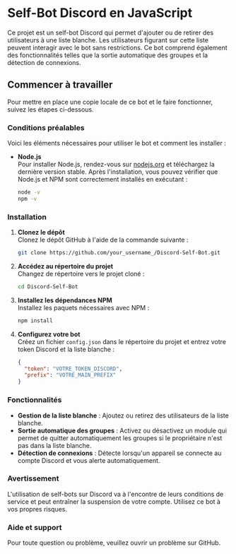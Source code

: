 # Self-Bot Discord en JavaScript

Ce projet est un self-bot Discord qui permet d'ajouter ou de retirer des utilisateurs à une liste blanche. Les utilisateurs figurant sur cette liste peuvent interagir avec le bot sans restrictions. Ce bot comprend également des fonctionnalités telles que la sortie automatique des groupes et la détection de connexions.

## Commencer à travailler

Pour mettre en place une copie locale de ce bot et le faire fonctionner, suivez les étapes ci-dessous.

### Conditions préalables

Voici les éléments nécessaires pour utiliser le bot et comment les installer :

- **Node.js**  
  Pour installer Node.js, rendez-vous sur [nodejs.org](https://nodejs.org/) et téléchargez la dernière version stable. Après l'installation, vous pouvez vérifier que Node.js et NPM sont correctement installés en exécutant :

  ```sh
  node -v
  npm -v
  ```

### Installation

1. **Clonez le dépôt**  
   Clonez le dépôt GitHub à l'aide de la commande suivante :

   ```sh
   git clone https://github.com/your_username_/Discord-Self-Bot.git
   ```

2. **Accédez au répertoire du projet**  
   Changez de répertoire vers le projet cloné :

   ```sh
   cd Discord-Self-Bot
   ```

3. **Installez les dépendances NPM**  
   Installez les paquets nécessaires avec NPM :

   ```sh
   npm install
   ```

4. **Configurez votre bot**  
   Créez un fichier `config.json` dans le répertoire du projet et entrez votre token Discord et la liste blanche :

   ```json
   {
     "token": "VOTRE_TOKEN_DISCORD",
     "prefix": "VOTRE_MAIN_PREFIX"
   }
   ```

### Fonctionnalités

- **Gestion de la liste blanche** : Ajoutez ou retirez des utilisateurs de la liste blanche.
- **Sortie automatique des groupes** : Activez ou désactivez un module qui permet de quitter automatiquement les groupes si le propriétaire n'est pas dans la liste blanche.
- **Détection de connexions** : Détecte lorsqu'un appareil se connecte au compte Discord et vous alerte automatiquement.

### Avertissement

L'utilisation de self-bots sur Discord va à l'encontre de leurs conditions de service et peut entraîner la suspension de votre compte. Utilisez ce bot à vos propres risques.

### Aide et support

Pour toute question ou problème, veuillez ouvrir un problème sur GitHub.
